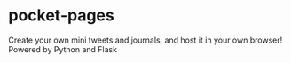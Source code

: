 # pocket-pages
Create your own mini tweets and journals, and host it in your own browser! Powered by Python and Flask
